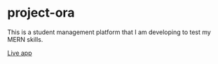 # project-ora

This is a student management platform that I am developing to test my MERN skills.

[Live app](https://project-ora.herokuapp.com/)
